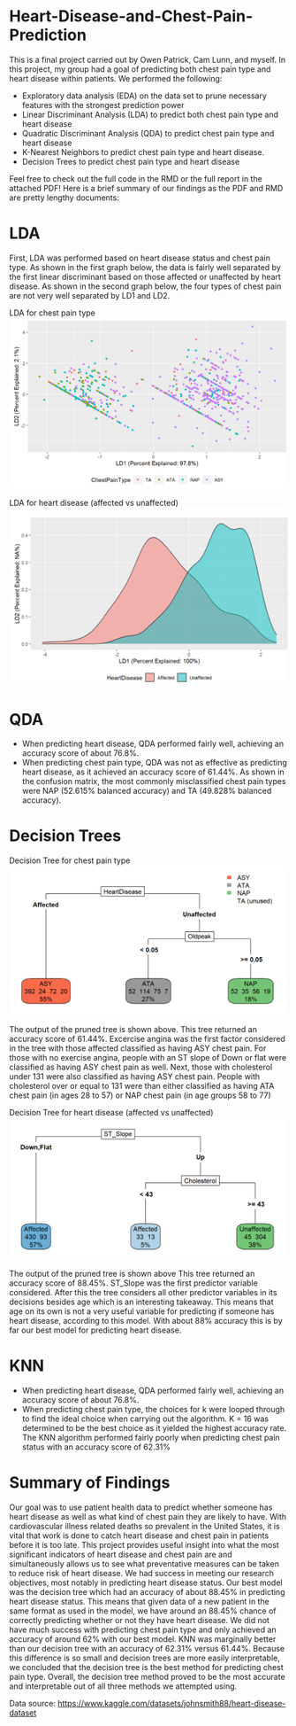 # Heart-Disease-and-Chest-Pain-Prediction

This is a final project carried out by Owen Patrick, Cam Lunn, and myself. In this project, my group had a goal of predicting both chest pain type and heart disease within patients. We performed the following:
* Exploratory data analysis (EDA) on the data set to prune necessary features with the strongest prediction power
* Linear Discriminant Analysis (LDA) to predict both chest pain type and heart disease
* Quadratic Discriminant Analysis (QDA) to predict chest pain type and heart disease
* K-Nearest Neighbors to predict chest pain type and heart disease.
* Decision Trees to predict chest pain type and heart disease

Feel free to check out the full code in the RMD or the full report in the attached PDF! Here is a brief summary of our findings as the PDF and RMD are pretty lengthy documents:

# LDA

First, LDA was performed based on heart disease status and chest pain type. As shown in 
the first graph below, the data is fairly well separated by the first linear discriminant based 
on those affected or unaffected by heart disease. As shown in the second graph below, the 
four types of chest pain are not very well separated by LD1 and LD2.

LDA for chest pain type
![Chest LDA](ldachest.png)

LDA for heart disease (affected vs unaffected)
![Heart LDA](lda.png)

# QDA
* When predicting heart disease, QDA performed fairly well, achieving an accuracy score of about 76.8%.
* When predicting chest pain type, QDA was not as effective as predicting heart disease, as it achieved an accuracy score of 61.44%. As shown in the confusion matrix, the most commonly misclassified chest pain types were NAP (52.615% balanced accuracy) and TA (49.828% balanced accuracy).

# Decision Trees

Decision Tree for chest pain type
![Chest Tree](chest_tree.png)

The output of the pruned tree is shown above. This tree returned an accuracy score of 61.44%. Excercise angina was the first factor considered in the tree with those affected classified as having ASY chest pain. For those with no exercise angina, people with an ST slope of Down or flat were classified as having ASY chest pain as well. Next, those with cholesterol under 131 were also classified as having ASY chest pain. People with cholesterol over or equal to 131 were than either classified as having ATA chest pain (in ages 28 to 57) or NAP chest pain (in age groups 58 to 77)

Decision Tree for heart disease (affected vs unaffected)
![Heart Tree](heart_tree.png)

The output of the pruned tree is shown above This tree returned an accuracy score of 88.45%. ST_Slope was the first predictor variable considered. After this the tree considers all other predictor variables in its decisions besides age which is an interesting takeaway. This means that age on its own is not a very useful variable for predicting if someone has heart disease, according to this model. With about 88% accuracy this is by far our best model for predicting heart disease.

# KNN

* When predicting heart disease, QDA performed fairly well, achieving an accuracy score of about 76.8%.
* When predicting chest pain type, the choices for k were looped through to find the ideal choice when carrying out the algorithm. K = 16 was determined to be the best choice as it yielded the highest accuracy rate. The KNN algorithm performed fairly poorly when predicting chest pain status with an accuracy score of 62.31%

# Summary of Findings
Our goal was to use patient health data to predict whether someone has heart disease as well as what kind of chest pain they are likely to have. With cardiovascular illness related deaths so prevalent in the United States, it is vital that work is done to catch heart disease and chest pain in patients before it is too late. This project provides useful insight into what the most significant indicators of heart disease and chest pain are and simultaneously allows us to see what preventative measures can be taken to reduce risk of heart disease. We had success in meeting our research objectives, most notably in predicting heart disease status. Our best model was the decision tree which had an accuracy of about 88.45% in predicting heart disease status. This means that given data of a new patient in the same format as used in the model, we have around an 88.45% chance of correctly predicting whether or not they have heart disease. We did not have much success with predicting chest pain type and only achieved an accuracy of around 62% with our best model. KNN was marginally better than our decision tree with an accuracy of 62.31% versus 61.44%. Because this difference is so small and decision trees are more easily interpretable, we concluded that the decision tree is the best method for predicting chest pain type. Overall, the decision tree method proved to be the most accurate and interpretable out of all three methods we attempted using.

Data source: https://www.kaggle.com/datasets/johnsmith88/heart-disease-dataset

